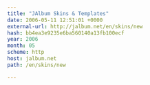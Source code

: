```yaml
---
title: "JAlbum Skins & Templates"
date: 2006-05-11 12:51:01 +0000
external-url: http://jalbum.net/en/skins/new
hash: bb4ea3e9235e6ba560140a13fb100ecf
year: 2006
month: 05
scheme: http
host: jalbum.net
path: /en/skins/new

---
```



